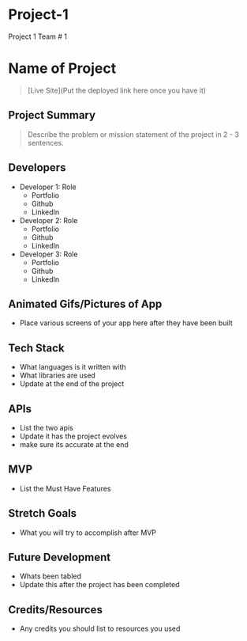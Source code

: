 # Project-1
Project 1 Team # 1
# Name of Project

> [Live Site](Put the deployed link here once you have it)

## Project Summary

> Describe the problem or mission statement of the project in 2 - 3 sentences.

## Developers

- Developer 1: Role
  - Portfolio
  - Github
  - LinkedIn
- Developer 2: Role
  - Portfolio
  - Github
  - LinkedIn
- Developer 3: Role
  - Portfolio
  - Github
  - LinkedIn

## Animated Gifs/Pictures of App

- Place various screens of your app here after they have been built

## Tech Stack

- What languages is it written with
- What libraries are used
- Update at the end of the project

## APIs

- List the two apis
- Update it has the project evolves
- make sure its accurate at the end

## MVP

- List the Must Have Features

## Stretch Goals

- What you will try to accomplish after MVP

## Future Development

- Whats been tabled
- Update this after the project has been completed

## Credits/Resources

- Any credits you should list to resources you used
